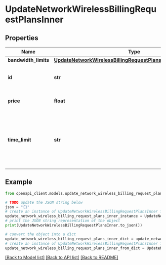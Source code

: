 # UpdateNetworkWirelessBillingRequestPlansInner


## Properties

Name | Type | Description | Notes
------------ | ------------- | ------------- | -------------
**bandwidth_limits** | [**UpdateNetworkWirelessBillingRequestPlansInnerBandwidthLimits**](UpdateNetworkWirelessBillingRequestPlansInnerBandwidthLimits.md) |  | 
**id** | **str** | The id of the pricing plan to update. | [optional] 
**price** | **float** | The price of the billing plan. | 
**time_limit** | **str** | The time limit of the pricing plan in minutes. Can be &#39;1 hour&#39;, &#39;1 day&#39;, &#39;1 week&#39;, or &#39;30 days&#39;. | 

## Example

```python
from openapi_client.models.update_network_wireless_billing_request_plans_inner import UpdateNetworkWirelessBillingRequestPlansInner

# TODO update the JSON string below
json = "{}"
# create an instance of UpdateNetworkWirelessBillingRequestPlansInner from a JSON string
update_network_wireless_billing_request_plans_inner_instance = UpdateNetworkWirelessBillingRequestPlansInner.from_json(json)
# print the JSON string representation of the object
print(UpdateNetworkWirelessBillingRequestPlansInner.to_json())

# convert the object into a dict
update_network_wireless_billing_request_plans_inner_dict = update_network_wireless_billing_request_plans_inner_instance.to_dict()
# create an instance of UpdateNetworkWirelessBillingRequestPlansInner from a dict
update_network_wireless_billing_request_plans_inner_from_dict = UpdateNetworkWirelessBillingRequestPlansInner.from_dict(update_network_wireless_billing_request_plans_inner_dict)
```
[[Back to Model list]](../README.md#documentation-for-models) [[Back to API list]](../README.md#documentation-for-api-endpoints) [[Back to README]](../README.md)


